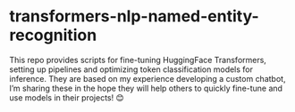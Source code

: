 # transformers-nlp-named-entity-recognition
This repo provides scripts for fine-tuning HuggingFace Transformers, setting up pipelines and optimizing token classification models for inference. They are based on my experience developing a custom chatbot, I’m sharing these in the hope they will help others to quickly fine-tune and use models in their projects! 😊
